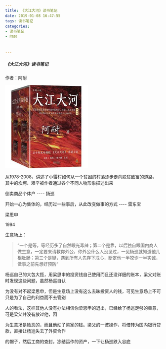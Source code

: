 ```yaml
---
title: 《大江大河》读书笔记
date: 2019-01-08 16:47:55
tags: 读书笔记
categories: 
- 读书笔记
- 阿耐


---
```


##### 《大江大河》读书笔记

作者：阿耐

![image](/images/大江大河/img.jpg)

从1978-2008，讲述了小雷村如何从一个贫困的村落逐步走向脱贫致富的道路，其中的坎坷、艰辛被作者通过各个不同人物形象描述出来

倒卖商品个体户 ---- 扬巡

开始一心为集体的，经历过一些事后，从此改变做事的方式 ---- 雷东宝

梁思申

1994

生意场上：

> ”一个是等，等经历多了自然眼光毒辣；第二个是靠，以后独自跟国内商人做生意，一定要来请教你外公，你外公什么人没见过，一见杨巡就知道他几根肚肠；第三个是疑，遇到所有人先存下戒心，断定他一半狡诈一半实诚，做事之前先想好预防“

杨巡自己的大包大揽，用梁思申的投资钱自己使用而且还没详细的账本，梁父对账时发现这些问题，虽然杨巡自认

为没有对不起梁思申，但是生意场上没有这么去昧投资人的钱，可见生意场上不可只是为了自己的利益而不去管别

人的看法，这样其他人没有办法相信你梁思申的退出，已经给了杨巡足够的善意，可是梁父并没有放过他，因

为生意场是险恶的，而且他动了梁家的钱。梁父的一波操作，将借转为国内银行贷款，直接让杨巡失去了外资合作

的帽子，然后工商的查封，冻结运作的资产，一下让杨巡跌入谷底




  